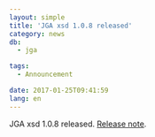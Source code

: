 ```yaml
---
layout: simple
title: 'JGA xsd 1.0.8 released'
category: news
db:
  - jga

tags:
  - Announcement

date: 2017-01-25T09:41:59
lang: en
---
```


<p>JGA xsd 1.0.8 released. <a href="https://github.com/ddbj/pub/">Release note</a>.</p>
